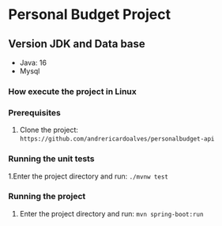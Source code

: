 #  Personal Budget Project

## Version JDK and Data base

- Java: 16
- Mysql

### How execute the project in Linux
### Prerequisites

1. Clone the project:
   ```https://github.com/andrericardoalves/personalbudget-api```

### Running the unit tests
1.Enter the project directory and run:
```./mvnw test```

### Running the project
1. Enter the project directory and run:
```mvn spring-boot:run```
